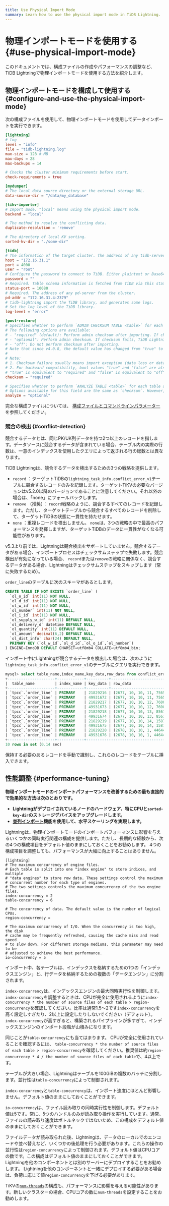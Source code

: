```yaml
---
title: Use Physical Import Mode
summary: Learn how to use the physical import mode in TiDB Lightning.
---
```


# 物理インポートモードを使用する {#use-physical-import-mode}

このドキュメントでは、構成ファイルの作成やパフォーマンスの調整など、 TiDB Lightningで物理インポートモードを使用する方法を紹介します。

## 物理インポートモードを構成して使用する {#configure-and-use-the-physical-import-mode}

次の構成ファイルを使用して、物理インポートモードを使用してデータインポートを実行できます。

```toml
[lightning]
# log
level = "info"
file = "tidb-lightning.log"
max-size = 128 # MB
max-days = 28
max-backups = 14

# Checks the cluster minimum requirements before start.
check-requirements = true

[mydumper]
# The local data source directory or the external storage URL.
data-source-dir = "/data/my_database"

[tikv-importer]
# Import mode. "local" means using the physical import mode.
backend = "local"

# The method to resolve the conflicting data.
duplicate-resolution = 'remove'

# The directory of local KV sorting.
sorted-kv-dir = "./some-dir"

[tidb]
# The information of the target cluster. The address of any tidb-server from the cluster.
host = "172.16.31.1"
port = 4000
user = "root"
# Configure the password to connect to TiDB. Either plaintext or Base64 encoded.
password = ""
# Required. Table schema information is fetched from TiDB via this status-port.
status-port = 10080
# Required. The address of any pd-server from the cluster.
pd-addr = "172.16.31.4:2379"
# tidb-lightning import the TiDB library, and generates some logs.
# Set the log level of the TiDB library.
log-level = "error"

[post-restore]
# Specifies whether to perform `ADMIN CHECKSUM TABLE <table>` for each table to verify data integrity after importing.
# The following options are available:
# - "required" (default): Perform admin checksum after importing. If checksum fails, TiDB Lightning will exit with failure.
# - "optional": Perform admin checksum. If checksum fails, TiDB Lightning will report a WARN log but ignore any error.
# - "off": Do not perform checksum after importing.
# Note that since v4.0.8, the default value has changed from "true" to "required".
#
# Note:
# 1. Checksum failure usually means import exception (data loss or data inconsistency), so it is recommended to always enable Checksum.
# 2. For backward compatibility, bool values "true" and "false" are also allowed for this field.
# "true" is equivalent to "required" and "false" is equivalent to "off".
checksum = "required"

# Specifies whether to perform `ANALYZE TABLE <table>` for each table after checksum is done.
# Options available for this field are the same as `checksum`. However, the default value for this field is "optional".
analyze = "optional"
```

完全な構成ファイルについては、 [構成ファイルとコマンドラインパラメーター](/tidb-lightning/tidb-lightning-configuration.md)を参照してください。

### 競合の検出 {#conflict-detection}

競合するデータとは、同じPK/UK列データを持つ2つ以上のレコードを指します。データソースに競合するデータが含まれている場合、テーブル内の実際の行数は、一意のインデックスを使用したクエリによって返される行の総数とは異なります。

TiDB Lightningは、競合するデータを検出するための3つの戦略を提供します。

-   `record` ：ターゲットTiDBの`lightning_task_info.conflict_error_v1`テーブルに競合するレコードのみを記録します。ターゲットTiKVの必要なバージョンはv5.2.0以降のバージョンであることに注意してください。それ以外の場合は、「none」にフォールバックします。
-   `remove` （推奨）： `record`戦略のように、競合するすべてのレコードを記録します。ただし、ターゲットテーブルから競合するすべてのレコードを削除して、ターゲットTiDBの状態に一貫性を持たせます。
-   `none` ：重複レコードを検出しません。 `none`は、3つの戦略の中で最高のパフォーマンスを発揮しますが、ターゲットTiDBのデータに一貫性がなくなる可能性があります。

v5.3より前では、Lightningは競合検出をサポートしていません。競合するデータがある場合、インポートプロセスはチェックサムステップで失敗します。競合検出が有効になっている場合、 `record`または`remove`の戦略に関係なく、競合するデータがある場合、Lightningはチェックサムステップをスキップします（常に失敗するため）。

`order_line`のテーブルに次のスキーマがあるとします。

```sql
CREATE TABLE IF NOT EXISTS `order_line` (
  `ol_o_id` int(11) NOT NULL,
  `ol_d_id` int(11) NOT NULL,
  `ol_w_id` int(11) NOT NULL,
  `ol_number` int(11) NOT NULL,
  `ol_i_id` int(11) NOT NULL,
  `ol_supply_w_id` int(11) DEFAULT NULL,
  `ol_delivery_d` datetime DEFAULT NULL,
  `ol_quantity` int(11) DEFAULT NULL,
  `ol_amount` decimal(6,2) DEFAULT NULL,
  `ol_dist_info` char(24) DEFAULT NULL,
  PRIMARY KEY (`ol_w_id`,`ol_d_id`,`ol_o_id`,`ol_number`)
) ENGINE=InnoDB DEFAULT CHARSET=utf8mb4 COLLATE=utf8mb4_bin;
```

インポート中にLightningが競合するデータを検出した場合は、次のように`lightning_task_info.conflict_error_v1`のテーブルにクエリを実行できます。

```sql
mysql> select table_name,index_name,key_data,row_data from conflict_error_v1 limit 10;
+---------------------+------------+----------+-----------------------------------------------------------------------------+
|  table_name         | index_name | key_data | row_data                                                                    |
+---------------------+------------+----------+-----------------------------------------------------------------------------+
| `tpcc`.`order_line` | PRIMARY    | 21829216 | (2677, 10, 10, 11, 75656, 10, NULL, 5, 5831.97, "HT5DN3EVb6kWTd4L37bsbogj") |
| `tpcc`.`order_line` | PRIMARY    | 49931672 | (2677, 10, 10, 11, 75656, 10, NULL, 5, 5831.97, "HT5DN3EVb6kWTd4L37bsbogj") |
| `tpcc`.`order_line` | PRIMARY    | 21829217 | (2677, 10, 10, 12, 76007, 10, NULL, 5, 9644.36, "bHuVoRfidQ0q2rJ6ZC9Hd12E") |
| `tpcc`.`order_line` | PRIMARY    | 49931673 | (2677, 10, 10, 12, 76007, 10, NULL, 5, 9644.36, "bHuVoRfidQ0q2rJ6ZC9Hd12E") |
| `tpcc`.`order_line` | PRIMARY    | 21829218 | (2677, 10, 10, 13, 85618, 10, NULL, 5, 7427.98, "t3rsesgi9rVAKi9tf6an5Rpv") |
| `tpcc`.`order_line` | PRIMARY    | 49931674 | (2677, 10, 10, 13, 85618, 10, NULL, 5, 7427.98, "t3rsesgi9rVAKi9tf6an5Rpv") |
| `tpcc`.`order_line` | PRIMARY    | 21829219 | (2677, 10, 10, 14, 15873, 10, NULL, 5, 133.21, "z1vH0e31tQydJGhfNYNa4ScD")  |
| `tpcc`.`order_line` | PRIMARY    | 49931675 | (2677, 10, 10, 14, 15873, 10, NULL, 5, 133.21, "z1vH0e31tQydJGhfNYNa4ScD")  |
| `tpcc`.`order_line` | PRIMARY    | 21829220 | (2678, 10, 10, 1, 44644, 10, NULL, 5, 8463.76, "TWKJBt5iJA4eF7FIVxnugNmz")  |
| `tpcc`.`order_line` | PRIMARY    | 49931676 | (2678, 10, 10, 1, 44644, 10, NULL, 5, 8463.76, "TWKJBt5iJA4eF7FIVxnugNmz")  |
+---------------------+------------+----------------------------------------------------------------------------------------+
10 rows in set (0.14 sec)
```

保持する必要のあるレコードを手動で識別し、これらのレコードをテーブルに挿入できます。

## 性能調整 {#performance-tuning}

**物理インポートモードのインポートパフォーマンスを改善するための最も直接的で効果的な方法は次のとおりです。**

-   **Lightningがデプロイされているノードのハードウェア、特にCPUと`sorted-key-dir`のストレージデバイスをアップグレードします。**
-   **<a href="/tidb-lightning/tidb-lightning-distributed-import.md">並列インポート</a>機能を使用して、水平スケーリングを実現します。**

Lightningは、物理インポートモードのインポートパフォーマンスに影響を与えるいくつかの同時実行関連の構成を提供します。ただし、長期的な経験から、次の4つの構成項目をデフォルト値のままにしておくことをお勧めします。 4つの構成項目を調整しても、パフォーマンスが大幅に向上することはありません。

```
[lightning]
# The maximum concurrency of engine files.
# Each table is split into one "index engine" to store indices, and multiple
# "data engines" to store row data. These settings control the maximum
# concurrent number for each type of engines.
# The two settings controls the maximum concurrency of the two engine files.
index-concurrency = 2
table-concurrency = 6

# The concurrency of data. The default value is the number of logical CPUs.
region-concurrency =

# The maximum concurrency of I/O. When the concurrency is too high, the disk
# cache may be frequently refreshed, causing the cache miss and read speed
# to slow down. For different storage mediums, this parameter may need to be
# adjusted to achieve the best performance.
io-concurrency = 5
```

インポート中、各テーブルは、インデックスを格納するための1つの「インデックスエンジン」と、行データを格納するための複数の「データエンジン」に分割されます。

`index-concurrency`は、インデックスエンジンの最大同時実行性を制御します。 `index-concurrency`を調整するときは、CPUが完全に使用されるように`index-concurrency * the number of source files of each table > region-concurrency`を確認してください。比率は通常1.5〜2です`index-concurrency`を高く設定しすぎたり、2以上に設定したりしないでください（デフォルト）。 `index-concurrency`が高すぎると、構築されるパイプラインが多すぎて、インデックスエンジンのインポート段階が山積みになります。

同じことが`table-concurrency`にも当てはまります。 CPUが完全に使用されていることを確認するには、 `table-concurrency * the number of source files of each table > region-concurrency`を確認してください。推奨値は約`region-concurrency * 4 / the number of source files of each table`で、4以上です。

テーブルが大きい場合、Lightningはテーブルを100GiBの複数のバッチに分割します。並行性は`table-concurrency`によって制御されます。

`index-concurrency`と`table-concurrency`は、インポート速度にほとんど影響しません。デフォルト値のままにしておくことができます。

`io-concurrency`は、ファイル読み取りの同時実行性を制御します。デフォルト値は5です。常に、5つのハンドルのみが読み取り操作を実行しています。通常、ファイルの読み取り速度はボトルネックではないため、この構成をデフォルト値のままにしておくことができます。

ファイルデータが読み取られた後、Lightningは、データのローカルでのエンコードや並べ替えなど、いくつかの後処理を行う必要があります。これらの操作の並行性は`region-concurrency`によって制御されます。デフォルト値はCPUコアの数です。この構成はデフォルト値のままにしておくことができます。 Lightningを他のコンポーネントとは別のサーバーにデプロイすることをお勧めします。 Lightningを他のコンポーネントと一緒にデプロイする必要がある場合は、負荷に応じて値`region-concurrency`を下げる必要があります。

TiKVの[`num-threads`](/tikv-configuration-file.md#num-threads)の構成も、パフォーマンスに影響を与える可能性があります。新しいクラスターの場合、CPUコアの数に`num-threads`を設定することをお勧めします。
